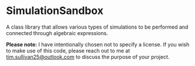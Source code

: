 # SimulationSandbox
A class library that allows various types of simulations to be performed and connected through algebraic expressions.

**Please note:** I have intentionally chosen not to specify a license. If you wish to make use of this code, please reach out to me at tim.sullivan25@outlook.com to discuss the purpose of your project.

